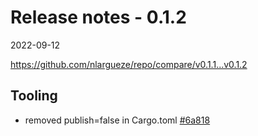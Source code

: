 # Release notes - 0.1.2

2022-09-12

https://github.com/nlargueze/repo/compare/v0.1.1...v0.1.2

## Tooling

- removed publish&#x3D;false in Cargo.toml [#6a818](https://github.com/nlargueze/repo/commit/6a8189d7d3f39dd3f01918713078c8f96bb49254)
